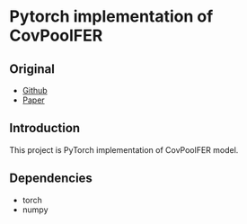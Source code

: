 # Pytorch implementation of CovPoolFER

## Original

- [Github](https://github.com/d-acharya/CovPoolFER)
- [Paper](https://arxiv.org/abs/1805.04855)

## Introduction
This project is PyTorch implementation of CovPoolFER model.

## Dependencies
- torch
- numpy

